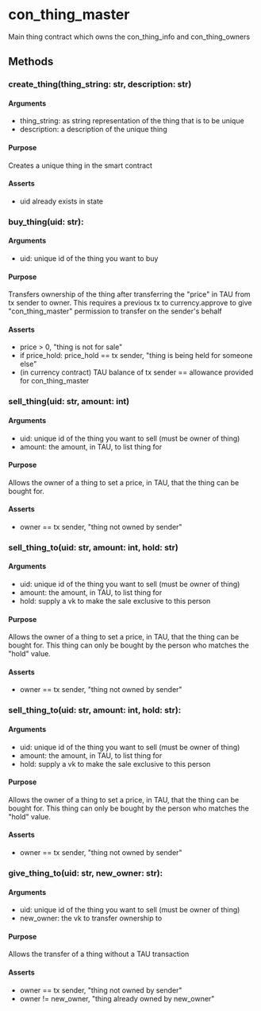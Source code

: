 # con_thing_master
Main thing contract which owns the con_thing_info and con_thing_owners

## Methods
### create_thing(thing_string: str, description: str)
#### Arguments
- thing_string: as string representation of the thing that is to be unique
- description: a description of the unique thing

#### Purpose
Creates a unique thing in the smart contract

#### Asserts
- uid already exists in state

### buy_thing(uid: str):
#### Arguments
- uid: unique id of the thing you want to buy

#### Purpose
Transfers ownership of the thing after transferring the "price" in TAU from tx sender to owner.
This requires a previous tx to currency.approve to give "con_thing_master" permission to transfer on the sender's behalf

#### Asserts
- price > 0, "thing is not for sale"
- if price_hold: price_hold == tx sender, "thing is being held for someone else"
- (in currency contract) TAU balance of tx sender == allowance provided for con_thing_master


### sell_thing(uid: str, amount: int)
#### Arguments
- uid: unique id of the thing you want to sell (must be owner of thing)
- amount: the amount, in TAU, to list thing for

#### Purpose
Allows the owner of a thing to set a price, in TAU, that the thing can be bought for.

#### Asserts
- owner == tx sender, "thing not owned by sender"

### sell_thing_to(uid: str, amount: int, hold: str)
#### Arguments
- uid: unique id of the thing you want to sell (must be owner of thing)
- amount: the amount, in TAU, to list thing for
- hold: supply a vk to make the sale exclusive to this person

#### Purpose
Allows the owner of a thing to set a price, in TAU, that the thing can be bought for.
This thing can only be bought by the person who matches the "hold" value.

#### Asserts
- owner == tx sender, "thing not owned by sender"

### sell_thing_to(uid: str, amount: int, hold: str):
#### Arguments
- uid: unique id of the thing you want to sell (must be owner of thing)
- amount: the amount, in TAU, to list thing for
- hold: supply a vk to make the sale exclusive to this person

#### Purpose
Allows the owner of a thing to set a price, in TAU, that the thing can be bought for.
This thing can only be bought by the person who matches the "hold" value.

#### Asserts
- owner == tx sender, "thing not owned by sender"

### give_thing_to(uid: str, new_owner: str):
#### Arguments
- uid: unique id of the thing you want to sell (must be owner of thing)
- new_owner: the vk to transfer ownership to

#### Purpose
Allows the transfer of a thing without a TAU transaction

#### Asserts
- owner == tx sender, "thing not owned by sender"
- owner != new_owner, "thing already owned by new_owner"